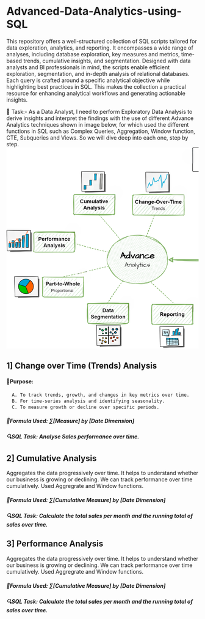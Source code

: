 # Advanced-Data-Analytics-using-SQL
This repository offers a well-structured collection of SQL scripts tailored for data exploration, analytics, and reporting. It encompasses a wide range of analyses, including database exploration, key measures and metrics, time-based trends, cumulative insights, and segmentation. Designed with data analysts and BI professionals in mind, the scripts enable efficient exploration, segmentation, and in-depth analysis of relational databases. Each query is crafted around a specific analytical objective while highlighting best practices in SQL. This makes the collection a practical resource for enhancing analytical workflows and generating actionable insights.

🎯 Task:- As a Data Analyst, I need to perform Exploratory Data Analysis to derive insights and interpret the findings with the use of different Advance Analytics techniques shown in image below, for which used the different functions in SQL such as Complex Queries, Aggregation, Window function, CTE, Subqueries and Views. So we will dive deep into each one, step by step.
![image_alt](https://github.com/shraddhasangave99/Advanced-Data-Analytics-using-SQL/blob/main/Project%20Roadmap_new.png?raw=true)

## 1] Change over Time (Trends) Analysis
#### 🎯Purpose:
      A. To track trends, growth, and changes in key metrics over time.
      B. For time-series analysis and identifying seasonality.
      C. To measure growth or decline over specific periods.
##### 🚩Formula Used: ∑[Measure] by [Date Dimension]
##### 🔍SQL Task: Analyse Sales performance over time.

## 2] Cumulative Analysis
   Aggregates the data progressively over time. It helps to understand whether our business is growing or declining. We can track performance over time cumulatively. Used Aggregrate and Window functions.
##### 🚩Formula Used: ∑[Cumulative Measure] by [Date Dimension]
##### 🔍SQL Task: Calculate the total sales per month and the running total of sales over time.

## 3] Performance Analysis
   Aggregates the data progressively over time. It helps to understand whether our business is growing or declining. We can track performance over time cumulatively. Used Aggregrate and Window functions.
##### 🚩Formula Used: ∑[Cumulative Measure] by [Date Dimension]
##### 🔍SQL Task: Calculate the total sales per month and the running total of sales over time.
